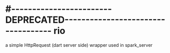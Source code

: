 #------------------------DEPRECATED-----------------------------------
rio
===

a simple HttpRequest (dart server side) wrapper used in spark_server
